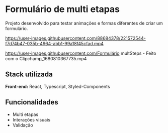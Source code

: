 # Formulário de multi etapas

Projeto desenvolvido para testar animações e formas diferentes de criar um formulário.

https://user-images.githubusercontent.com/88684378/221572544-f7d74b47-035b-4964-abb1-99a18f45cfad.mp4

https://user-images.githubusercontent.com/Formulário multSteps - Feito com o Clipchamp_1680810367735.mp4

## Stack utilizada

**Front-end:** React, Typescript, Styled-Components


## Funcionalidades

- Multi etapas
- Interações visuais
- Validação
